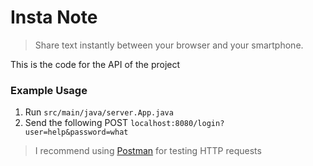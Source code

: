 # Insta Note

>Share text instantly between your browser and your smartphone.

This is the code for the API of the project

### Example Usage
1. Run `src/main/java/server.App.java`
2. Send the following POST `localhost:8080/login?user=help&password=what`
> I recommend using [Postman](https://www.getpostman.com) for testing HTTP requests